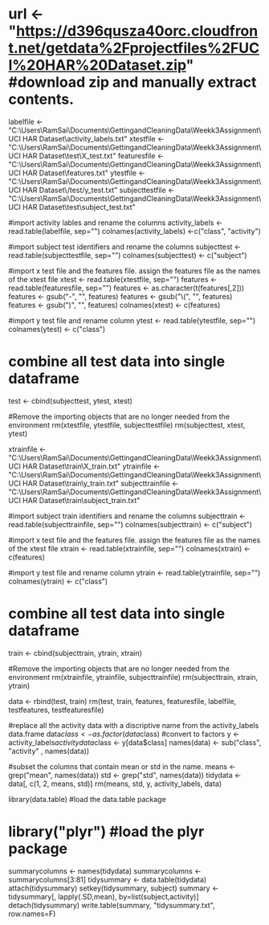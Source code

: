 # url <- "https://d396qusza40orc.cloudfront.net/getdata%2Fprojectfiles%2FUCI%20HAR%20Dataset.zip" #download zip and manually extract contents.

labelfile <- "C:\\Users\\RamSai\\Documents\\GettingandCleaningData\\Weekk3Assignment\\UCI HAR Dataset\\activity_labels.txt"
xtestfile <- "C:\\Users\\RamSai\\Documents\\GettingandCleaningData\\Weekk3Assignment\\UCI HAR Dataset\\test\\X_test.txt"
featuresfile <- "C:\\Users\\RamSai\\Documents\\GettingandCleaningData\\Weekk3Assignment\\UCI HAR Dataset\\features.txt"
ytestfile <- "C:\\Users\\RamSai\\Documents\\GettingandCleaningData\\Weekk3Assignment\\UCI HAR Dataset\\/test/y_test.txt"
subjecttestfile <- "C:\\Users\\RamSai\\Documents\\GettingandCleaningData\\Weekk3Assignment\\UCI HAR Dataset\\test\\subject_test.txt"

#import activity lables and rename the columns
activity_labels <- read.table(labelfile, sep="") 
colnames(activity_labels) <-c("class", "activity")

#import subject test identifiers and rename the columns
subjecttest <- read.table(subjecttestfile, sep="")
colnames(subjecttest) <- c("subject")

#import x test file and the features file. assign the features file as the names of the xtest file
xtest <- read.table(xtestfile, sep="") 
features <- read.table(featuresfile, sep="")
features <- as.character(t(features[,2]))
features <- gsub("-", "", features)
features <- gsub("\\(", "", features)
features <- gsub(")", "", features)
colnames(xtest) <- c(features)

#import y test file and rename column
ytest <- read.table(ytestfile, sep="") 
colnames(ytest) <- c("class")

# combine all test data into single dataframe
test <- cbind(subjecttest, ytest, xtest)

#Remove the importing objects that are no longer needed from the environment
rm(xtestfile, ytestfile, subjecttestfile)
rm(subjecttest, xtest, ytest)

xtrainfile <- "C:\\Users\\RamSai\\Documents\\GettingandCleaningData\\Weekk3Assignment\\UCI HAR Dataset\\train\\X_train.txt"
ytrainfile <- "C:\\Users\\RamSai\\Documents\\GettingandCleaningData\\Weekk3Assignment\\UCI HAR Dataset\\train\\y_train.txt"
subjecttrainfile <- "C:\\Users\\RamSai\\Documents\\GettingandCleaningData\\Weekk3Assignment\\UCI HAR Dataset\\train\\subject_train.txt"

#import subject train identifiers and rename the columns
subjecttrain <- read.table(subjecttrainfile, sep="")
colnames(subjecttrain) <- c("subject")

#import x test file and the features file. assign the features file as the names of the xtest file
xtrain <- read.table(xtrainfile, sep="") 
colnames(xtrain) <- c(features)

#import y test file and rename column
ytrain <- read.table(ytrainfile, sep="") 
colnames(ytrain) <- c("class")

# combine all test data into single dataframe
train <- cbind(subjecttrain, ytrain, xtrain)

#Remove the importing objects that are no longer needed from the environment
rm(xtrainfile, ytrainfile, subjecttrainfile)
rm(subjecttrain, xtrain, ytrain)

data <- rbind(test, train)
rm(test, train, features, featuresfile, labelfile, testfeatures, testfeaturesfile)

#replace all the activity data with a discriptive name from the activity_labels data.frame
data$class <- as.factor(data$class) #convert to factors
y <- activity_labels$activity
data$class <- y[data$class]
names(data) <- sub("class", "activity" , names(data))


#subset the columns that contain mean or std in the name.
means <- grep("mean", names(data))
std <- grep("std", names(data))
tidydata <- data[, c(1, 2, means, std)]
rm(means, std, y, activity_labels, data)

library(data.table)  #load the data.table package
# library("plyr") #load the plyr package
summarycolumns <- names(tidydata)
summarycolumns <- summarycolumns[3:81]
tidysummary <- data.table(tidydata)
attach(tidysummary)
setkey(tidysummary, subject)
summary <- tidysummary[, lapply(.SD,mean), by=list(subject,activity)]
detach(tidysummary)
write.table(summary, "tidysummary.txt", row.names=F)